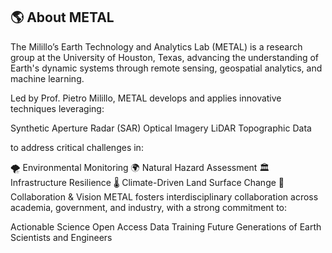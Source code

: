 ## 🌎 About METAL
The Milillo’s Earth Technology and Analytics Lab (METAL) is a research group at the University of Houston, Texas, advancing the understanding of Earth's dynamic systems through remote sensing, geospatial analytics, and machine learning.

Led by Prof. Pietro Milillo, METAL develops and applies innovative techniques leveraging:

Synthetic Aperture Radar (SAR)
Optical Imagery
LiDAR
Topographic Data

to address critical challenges in:

🌪 Environmental Monitoring
🌍 Natural Hazard Assessment
🏛 Infrastructure Resilience
🌡 Climate-Driven Land Surface Change
🤝 Collaboration & Vision
METAL fosters interdisciplinary collaboration across academia, government, and industry, with a strong commitment to:

Actionable Science
Open Access Data
Training Future Generations of Earth Scientists and Engineers
<!--📚 Related Project:
The Milillo’s Earth Technology and Analytics Lab (METAL) is a cutting-edge research group at the University of Houston focused on advancing the understanding of Earth's dynamic systems through state-of-the-art remote sensing, geospatial analytics, and machine learning. Led by Prof. Pietro Milillo, METAL develops and applies innovative techniques using Synthetic Aperture Radar (SAR), optical imagery, LiDAR, and topographic data to address critical challenges in environmental monitoring, natural hazard assessment, infrastructure resilience, and climate-driven land surface changes.

METAL fosters interdisciplinary collaborations across academia, government, and industry, with a strong emphasis on actionable science, open data, and training the next generation of Earth scientists and engineers.


**Here are some ideas to get you started:**

🙋‍♀️ A short introduction - what is your organization all about?
🌈 Contribution guidelines - how can the community get involved?
👩‍💻 Useful resources - where can the community find your docs? Is there anything else the community should know?
🍿 Fun facts - what does your team eat for breakfast?
🧙 Remember, you can do mighty things with the power of [Markdown](https://docs.github.com/github/writing-on-github/getting-started-with-writing-and-formatting-on-github/basic-writing-and-formatting-syntax)
-->
